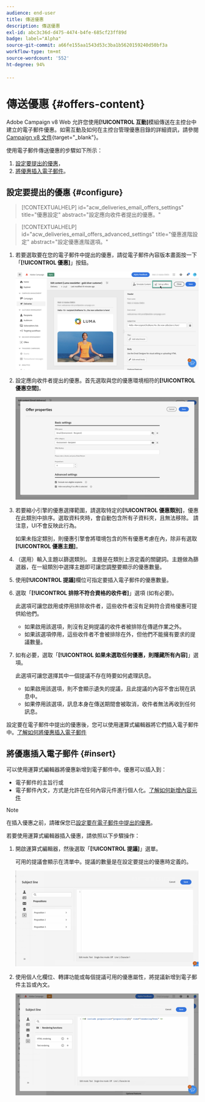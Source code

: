 ```yaml
---
audience: end-user
title: 傳送優惠
description: 傳送優惠
exl-id: abc3c36d-d475-4474-b4fe-685cf23ff89d
badge: label="Alpha"
source-git-commit: a66fe155aa1543d53c3ba1b5620159240d50bf3a
workflow-type: tm+mt
source-wordcount: '552'
ht-degree: 94%

---
```



# 傳送優惠 {#offers-content}

Adobe Campaign v8 Web 允許您使用&#x200B;**[!UICONTROL 互動]**&#x200B;模組傳送在主控台中建立的電子郵件優惠。如需互動及如何在主控台管理優惠目錄的詳細資訊，請參閱 [Campaign v8 文件](https://experienceleague.adobe.com/docs/campaign/campaign-v8/offers/interaction.html){target="_blank"}。

使用電子郵件傳送優惠的步驟如下所示：

1. [設定要提出的優惠](#configure)，
1. [將優惠插入電子郵件](#insert)。

## 設定要提出的優惠 {#configure}

>[!CONTEXTUALHELP]
>id="acw_deliveries_email_offers_settings"
>title="優惠設定"
>abstract="設定應向收件者提出的優惠。"

>[!CONTEXTUALHELP]
>id="acw_deliveries_email_offers_advanced_settings"
>title="優惠進階設定"
>abstract="設定優惠進階選項。"

1. 若要選取要在您的電子郵件中提出的優惠，請從電子郵件內容版本畫面按一下「**[!UICONTROL 優惠]**」按鈕。

   ![](assets/setup-offers.png)

1. 設定應向收件者提出的優惠。首先選取與您的優惠環境相符的&#x200B;**[!UICONTROL 優惠空間]**。

   ![](assets/create-content-offers.png)

1. 若要縮小引擎的優惠選擇範圍，請選取特定的&#x200B;**[!UICONTROL 優惠類別]**，優惠在此類別中排序。選取資料夾時，會自動包含所有子資料夾，且無法移除。 請注意，UI不會反映此行為。

   如果未指定類別，則優惠引擎會將環境包含的所有優惠考慮在內，除非有選取&#x200B;**[!UICONTROL 優惠主題]**。

1. （選用）輸入主題以篩選類別。 主題是在類別上游定義的關鍵詞。主題做為篩選器，在一組類別中選擇主題即可讓您調整要顯示的優惠數量。

1. 使用&#x200B;**[!UICONTROL 提議]**&#x200B;欄位可指定要插入電子郵件的優惠數量。

1. 選取「**[!UICONTROL 排除不符合資格的收件者]**」選項 (如有必要)。

   此選項可讓您啟用或停用排除收件者，這些收件者沒有足夠符合資格優惠可提供給他們。

   * 如果啟用該選項，則沒有足夠提議的收件者被排除在傳遞作業之外。
   * 如果該選項停用，這些收件者不會被排除在外，但他們不能擁有要求的提議數量。

1. 如有必要，選取「**[!UICONTROL 如果未選取任何優惠，則隱藏所有內容]**」選項。

   此選項可讓您選擇其中一個提議不存在時要如何處理訊息。

   * 如果啟用該選項，則不會顯示遺失的提議，且此提議的內容不會出現在訊息中。
   * 如果停用該選項，訊息本身在傳送期間會被取消，收件者無法再收到任何訊息。

設定要在電子郵件中提出的優惠後，您可以使用運算式編輯器將它們插入電子郵件中。[了解如何將優惠插入電子郵件](#insert)

## 將優惠插入電子郵件 {#insert}

可以使用運算式編輯器將優惠新增到電子郵件中。優惠可以插入到：

* 電子郵件的主旨行或
* 電子郵件內文，方式是允許在任何內容元件進行個人化。[了解如何新增內容元件](content-components.md)

>[!NOTE]
>
>在插入優惠之前，請確保您已[設定要在電子郵件中提出的優惠](#configure)。

若要使用運算式編輯器插入優惠，請依照以下步驟操作：

1. 開啟運算式編輯器，然後選取「**[!UICONTROL 提議]**」選單。

   可用的提議會顯示在清單中。提議的數量是在設定要提出的優惠時定義的。

   ![](assets/offer-insertion.png)

1. 使用個人化欄位、轉譯功能或每個提議可用的優惠屬性，將提議新增到電子郵件主旨或內文。

   ![](assets/offer-inserted.png)
